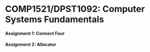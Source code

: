# COMP1521/DPST1092: Computer Systems Fundamentals

#### Assignment 1: Connect Four
#### Assignment 2: Allocator

